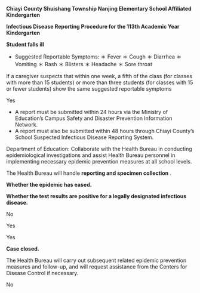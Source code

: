 **Chiayi County Shuishang Township Nanjing Elementary School Affiliated Kindergarten**

**Infectious Disease Reporting Procedure for the 113th Academic Year Kindergarten**

**Student falls ill**

- Suggested Reportable Symptoms:
＊ Fever
＊ Cough
＊ Diarrhea
＊ Vomiting
＊ Rash
＊ Blisters
＊ Headache
＊ Sore throat

If a caregiver suspects that within one week, a fifth of the class (for classes with more than 15 students) or more than three students (for classes with 15 or fewer students)
show the same suggested reportable symptoms

Yes

- A report must be submitted within 24 hours via the Ministry of Education’s Campus Safety and Disaster Prevention Information Network.
- A report must also be submitted within 48 hours through Chiayi County’s School Suspected Infectious Disease Reporting System.

Department of Education:
Collaborate with the Health Bureau in conducting epidemiological investigations and assist Health Bureau personnel in implementing necessary epidemic prevention measures at all school levels.

The Health Bureau will handle **reporting and specimen collection** .

**Whether the epidemic has eased.**

**Whether the test results are positive for a legally designated infectious disease.**

No

Yes

Yes

**Case closed.**

The Health Bureau will carry out subsequent related epidemic prevention measures and follow-up, and will request assistance from the Centers for Disease Control if necessary.

No